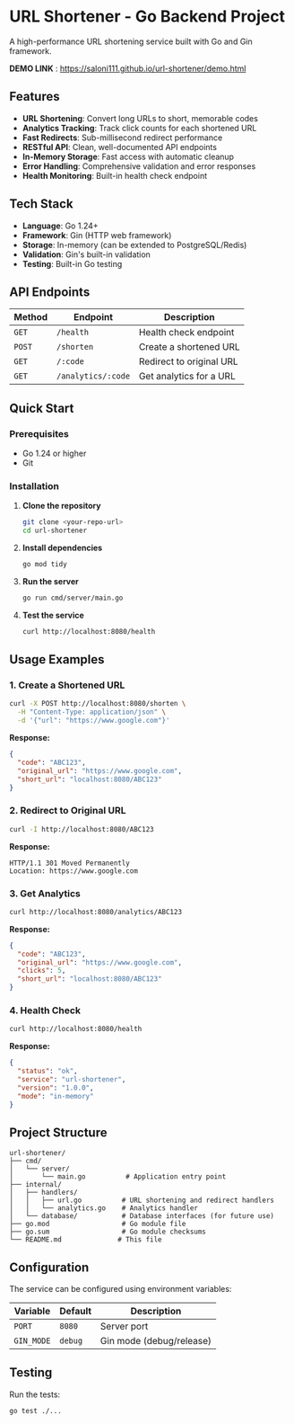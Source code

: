 # URL Shortener - Go Backend Project

A high-performance URL shortening service built with Go and Gin framework. 

**DEMO LINK** : https://saloni111.github.io/url-shortener/demo.html


##  Features

- **URL Shortening**: Convert long URLs to short, memorable codes
- **Analytics Tracking**: Track click counts for each shortened URL
- **Fast Redirects**: Sub-millisecond redirect performance
- **RESTful API**: Clean, well-documented API endpoints
- **In-Memory Storage**: Fast access with automatic cleanup
- **Error Handling**: Comprehensive validation and error responses
- **Health Monitoring**: Built-in health check endpoint

##  Tech Stack

- **Language**: Go 1.24+
- **Framework**: Gin (HTTP web framework)
- **Storage**: In-memory (can be extended to PostgreSQL/Redis)
- **Validation**: Gin's built-in validation
- **Testing**: Built-in Go testing

##  API Endpoints

| Method | Endpoint | Description |
|--------|----------|-------------|
| `GET` | `/health` | Health check endpoint |
| `POST` | `/shorten` | Create a shortened URL |
| `GET` | `/:code` | Redirect to original URL |
| `GET` | `/analytics/:code` | Get analytics for a URL |

##  Quick Start

### Prerequisites

- Go 1.24 or higher
- Git

### Installation

1. **Clone the repository**
   ```bash
   git clone <your-repo-url>
   cd url-shortener
   ```

2. **Install dependencies**
   ```bash
   go mod tidy
   ```

3. **Run the server**
   ```bash
   go run cmd/server/main.go
   ```

4. **Test the service**
   ```bash
   curl http://localhost:8080/health
   ```

##  Usage Examples

### 1. Create a Shortened URL

```bash
curl -X POST http://localhost:8080/shorten \
  -H "Content-Type: application/json" \
  -d '{"url": "https://www.google.com"}'
```

**Response:**
```json
{
  "code": "ABC123",
  "original_url": "https://www.google.com",
  "short_url": "localhost:8080/ABC123"
}
```

### 2. Redirect to Original URL

```bash
curl -I http://localhost:8080/ABC123
```

**Response:**
```
HTTP/1.1 301 Moved Permanently
Location: https://www.google.com
```

### 3. Get Analytics

```bash
curl http://localhost:8080/analytics/ABC123
```

**Response:**
```json
{
  "code": "ABC123",
  "original_url": "https://www.google.com",
  "clicks": 5,
  "short_url": "localhost:8080/ABC123"
}
```

### 4. Health Check

```bash
curl http://localhost:8080/health
```

**Response:**
```json
{
  "status": "ok",
  "service": "url-shortener",
  "version": "1.0.0",
  "mode": "in-memory"
}
```

##  Project Structure

```
url-shortener/
├── cmd/
│   └── server/
│       └── main.go          # Application entry point
├── internal/
│   ├── handlers/
│   │   ├── url.go          # URL shortening and redirect handlers
│   │   └── analytics.go    # Analytics handler
│   └── database/           # Database interfaces (for future use)
├── go.mod                  # Go module file
├── go.sum                  # Go module checksums
└── README.md              # This file
```

##  Configuration

The service can be configured using environment variables:

| Variable | Default | Description |
|----------|---------|-------------|
| `PORT` | `8080` | Server port |
| `GIN_MODE` | `debug` | Gin mode (debug/release) |

## Testing

Run the tests:

```bash
go test ./...
```





